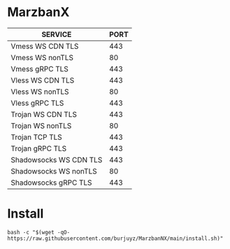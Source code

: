 # MarzbanX

|  SERVICE  |  PORT  |
|---------- |--------|
| Vmess WS CDN TLS | 443 |
| Vmess WS nonTLS | 80 |
| Vmess gRPC TLS  | 443 |
| Vless WS CDN TLS  | 443 |
| Vless WS nonTLS  | 80 |
| Vless gRPC TLS | 443 |
| Trojan WS CDN TLS  | 443 |
| Trojan WS nonTLS | 80 |
| Trojan TCP TLS | 443 |
| Trojan gRPC TLS | 443 |
| Shadowsocks WS CDN TLS | 443 |
| Shadowsocks WS nonTLS | 80 |
| Shadowsocks gRPC TLS | 443 |

# Install
```
bash -c "$(wget -qO- https://raw.githubusercontent.com/burjuyz/MarzbanNX/main/install.sh)"
```
